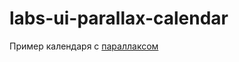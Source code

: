 # labs-ui-parallax-calendar

Пример календаря с [параллаксом]

[параллаксом]:<https://photos.google.com/share/AF1QipMKhy4HlRyjQU_Ff8vG54c6LG3pcqqxfqT5EOS50FBG1D8UiEOii833OrD12T_saA/photo/AF1QipOtZUrMvdujiPXl3xvkCh5CE-9a1JjfYPapEd4A?key=WlYyRnhRQzhGV0ktTFJtc2dFaURMd0hEYnJISkN3>
